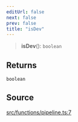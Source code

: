 ```yaml
---
editUrl: false
next: false
prev: false
title: "isDev"
---
```


> **isDev**(): `boolean`

## Returns

`boolean`

## Source

[src/functions/pipeline.ts:7](https://github.com/relishinc/dill-pixel/blob/c79d8e8552aaa0f13a29535c819ae67d025b4669/src/functions/pipeline.ts#L7)
